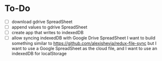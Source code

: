 # To-Do
- [ ] download gdrive SpreadSheet
- [ ] append values to gdrive SpreadSheet
- [ ] create app that writes to indexedDB
- [ ] allow syncing indexedDB with Google Drive SpreadSheet
    I want to build something similar to
    https://github.com/alexishevia/redux-file-sync
    but I want to use a Google SpreadSheet as the cloud file, and I want to use an indexedDB for localStorage
